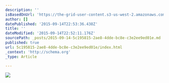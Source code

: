 ```yaml
---
description: ''
isBasedOnUrl: 'https://the-grid-user-content.s3-us-west-2.amazonaws.com/87abd307-2684-4a31-8a41-91b1768d3f06.jpg'
author: []
datePublished: '2015-09-14T22:53:36.438Z'
title: ''
dateModified: '2015-09-14T22:52:11.176Z'
sourcePath: _posts/2015-09-14-5c195815-2ae8-4dde-bc8e-c3e2ee9ed01e.md
published: true
url: 5c195815-2ae8-4dde-bc8e-c3e2ee9ed01e/index.html
_context: 'http://schema.org'
_type: Article

---
```

![](https://the-grid-user-content.s3-us-west-2.amazonaws.com/87abd307-2684-4a31-8a41-91b1768d3f06.jpg)
